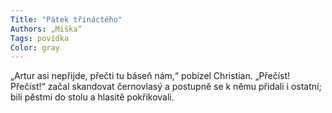 ```yaml
---
Title: "Pátek třináctého"
Authors: „Miška“
Tags: povídka
Color: gray
---
```

„Artur asi nepřijde, přečti tu báseň nám,“ pobízel Christian.
„Přečíst! Přečíst!“ začal skandovat černovlasý a postupně se k němu přidali i ostatní;
bili pěstmi do stolu a hlasitě pokřikovali.
